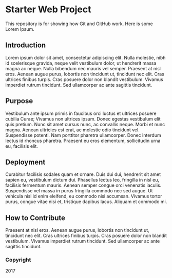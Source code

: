 # Starter Web Project

This repository is for showing how Git and GitHub work. Here is some Lorem Ipsum.

## Introduction

Lorem ipsum dolor sit amet, consectetur adipiscing elit. Nulla molestie, nibh id scelerisque gravida, neque velit vestibulum dolor, ut hendrerit massa magna ac neque. Nulla bibendum nec mauris vel semper. Praesent at nisl eros. Aenean augue purus, lobortis non tincidunt ut, tincidunt nec elit. Cras ultrices finibus turpis. Cras posuere dolor non blandit vestibulum. Vivamus imperdiet rutrum tincidunt. Sed ullamcorper ac ante sagittis tincidunt. 

## Purpose

Vestibulum ante ipsum primis in faucibus orci luctus et ultrices posuere cubilia Curae; Vivamus non ultrices ipsum. Donec egestas vestibulum elit quis pretium. Nunc sit amet cursus nunc, ac convallis neque. Morbi et nunc magna. Aenean ultricies est erat, ac molestie odio tincidunt vel. Suspendisse potenti. Nam porttitor pharetra ullamcorper. Donec interdum lectus id rhoncus pharetra. Praesent eu eros elementum, sollicitudin urna eu, facilisis elit. 

## Deployment

Curabitur facilisis sodales quam et ornare. Duis dui dui, hendrerit sit amet sapien eu, vestibulum dictum dui. Phasellus lectus leo, fringilla in nisl eu, facilisis fermentum mauris. Aenean semper congue orci venenatis iaculis. Suspendisse vel massa in purus fringilla commodo nec sed augue. Ut vehicula nisl id enim eleifend, eu commodo nisi accumsan. Vivamus tortor purus, congue vitae nisi et, tristique dapibus lacus. Aliquam et commodo mi. 

## How to Contribute

Praesent at nisl eros. Aenean augue purus, lobortis non tincidunt ut, tincidunt nec elit. Cras ultrices finibus turpis. Cras posuere dolor non blandit vestibulum. Vivamus imperdiet rutrum tincidunt. Sed ullamcorper ac ante sagittis tincidunt.

### Copyright

2017